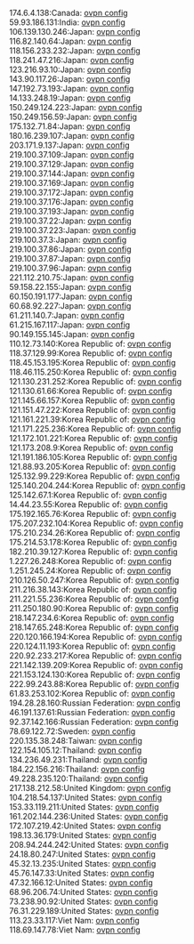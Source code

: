 174.6.4.138:Canada: [ovpn config](vpn/174_6_4_138.ovpn)  
59.93.186.131:India: [ovpn config](vpn/59_93_186_131.ovpn)  
106.139.130.246:Japan: [ovpn config](vpn/106_139_130_246.ovpn)  
116.82.140.64:Japan: [ovpn config](vpn/116_82_140_64.ovpn)  
118.156.233.232:Japan: [ovpn config](vpn/118_156_233_232.ovpn)  
118.241.47.216:Japan: [ovpn config](vpn/118_241_47_216.ovpn)  
123.216.93.10:Japan: [ovpn config](vpn/123_216_93_10.ovpn)  
143.90.117.26:Japan: [ovpn config](vpn/143_90_117_26.ovpn)  
147.192.73.193:Japan: [ovpn config](vpn/147_192_73_193.ovpn)  
14.133.248.19:Japan: [ovpn config](vpn/14_133_248_19.ovpn)  
150.249.124.223:Japan: [ovpn config](vpn/150_249_124_223.ovpn)  
150.249.156.59:Japan: [ovpn config](vpn/150_249_156_59.ovpn)  
175.132.71.84:Japan: [ovpn config](vpn/175_132_71_84.ovpn)  
180.16.239.107:Japan: [ovpn config](vpn/180_16_239_107.ovpn)  
203.171.9.137:Japan: [ovpn config](vpn/203_171_9_137.ovpn)  
219.100.37.109:Japan: [ovpn config](vpn/219_100_37_109.ovpn)  
219.100.37.129:Japan: [ovpn config](vpn/219_100_37_129.ovpn)  
219.100.37.144:Japan: [ovpn config](vpn/219_100_37_144.ovpn)  
219.100.37.169:Japan: [ovpn config](vpn/219_100_37_169.ovpn)  
219.100.37.172:Japan: [ovpn config](vpn/219_100_37_172.ovpn)  
219.100.37.176:Japan: [ovpn config](vpn/219_100_37_176.ovpn)  
219.100.37.193:Japan: [ovpn config](vpn/219_100_37_193.ovpn)  
219.100.37.22:Japan: [ovpn config](vpn/219_100_37_22.ovpn)  
219.100.37.223:Japan: [ovpn config](vpn/219_100_37_223.ovpn)  
219.100.37.3:Japan: [ovpn config](vpn/219_100_37_3.ovpn)  
219.100.37.86:Japan: [ovpn config](vpn/219_100_37_86.ovpn)  
219.100.37.87:Japan: [ovpn config](vpn/219_100_37_87.ovpn)  
219.100.37.96:Japan: [ovpn config](vpn/219_100_37_96.ovpn)  
221.112.210.75:Japan: [ovpn config](vpn/221_112_210_75.ovpn)  
59.158.22.155:Japan: [ovpn config](vpn/59_158_22_155.ovpn)  
60.150.191.177:Japan: [ovpn config](vpn/60_150_191_177.ovpn)  
60.68.92.227:Japan: [ovpn config](vpn/60_68_92_227.ovpn)  
61.211.140.7:Japan: [ovpn config](vpn/61_211_140_7.ovpn)  
61.215.167.117:Japan: [ovpn config](vpn/61_215_167_117.ovpn)  
90.149.155.145:Japan: [ovpn config](vpn/90_149_155_145.ovpn)  
110.12.73.140:Korea Republic of: [ovpn config](vpn/110_12_73_140.ovpn)  
118.37.129.99:Korea Republic of: [ovpn config](vpn/118_37_129_99.ovpn)  
118.45.153.195:Korea Republic of: [ovpn config](vpn/118_45_153_195.ovpn)  
118.46.115.250:Korea Republic of: [ovpn config](vpn/118_46_115_250.ovpn)  
121.130.231.252:Korea Republic of: [ovpn config](vpn/121_130_231_252.ovpn)  
121.130.61.66:Korea Republic of: [ovpn config](vpn/121_130_61_66.ovpn)  
121.145.66.157:Korea Republic of: [ovpn config](vpn/121_145_66_157.ovpn)  
121.151.47.222:Korea Republic of: [ovpn config](vpn/121_151_47_222.ovpn)  
121.161.221.39:Korea Republic of: [ovpn config](vpn/121_161_221_39.ovpn)  
121.171.225.236:Korea Republic of: [ovpn config](vpn/121_171_225_236.ovpn)  
121.172.101.221:Korea Republic of: [ovpn config](vpn/121_172_101_221.ovpn)  
121.173.208.9:Korea Republic of: [ovpn config](vpn/121_173_208_9.ovpn)  
121.191.186.105:Korea Republic of: [ovpn config](vpn/121_191_186_105.ovpn)  
121.88.93.205:Korea Republic of: [ovpn config](vpn/121_88_93_205.ovpn)  
125.132.99.229:Korea Republic of: [ovpn config](vpn/125_132_99_229.ovpn)  
125.140.204.244:Korea Republic of: [ovpn config](vpn/125_140_204_244.ovpn)  
125.142.67.1:Korea Republic of: [ovpn config](vpn/125_142_67_1.ovpn)  
14.44.23.55:Korea Republic of: [ovpn config](vpn/14_44_23_55.ovpn)  
175.192.165.76:Korea Republic of: [ovpn config](vpn/175_192_165_76.ovpn)  
175.207.232.104:Korea Republic of: [ovpn config](vpn/175_207_232_104.ovpn)  
175.210.234.26:Korea Republic of: [ovpn config](vpn/175_210_234_26.ovpn)  
175.214.53.178:Korea Republic of: [ovpn config](vpn/175_214_53_178.ovpn)  
182.210.39.127:Korea Republic of: [ovpn config](vpn/182_210_39_127.ovpn)  
1.227.26.248:Korea Republic of: [ovpn config](vpn/1_227_26_248.ovpn)  
1.251.245.24:Korea Republic of: [ovpn config](vpn/1_251_245_24.ovpn)  
210.126.50.247:Korea Republic of: [ovpn config](vpn/210_126_50_247.ovpn)  
211.216.38.143:Korea Republic of: [ovpn config](vpn/211_216_38_143.ovpn)  
211.221.55.236:Korea Republic of: [ovpn config](vpn/211_221_55_236.ovpn)  
211.250.180.90:Korea Republic of: [ovpn config](vpn/211_250_180_90.ovpn)  
218.147.234.6:Korea Republic of: [ovpn config](vpn/218_147_234_6.ovpn)  
218.147.65.248:Korea Republic of: [ovpn config](vpn/218_147_65_248.ovpn)  
220.120.166.194:Korea Republic of: [ovpn config](vpn/220_120_166_194.ovpn)  
220.124.11.193:Korea Republic of: [ovpn config](vpn/220_124_11_193.ovpn)  
220.92.233.217:Korea Republic of: [ovpn config](vpn/220_92_233_217.ovpn)  
221.142.139.209:Korea Republic of: [ovpn config](vpn/221_142_139_209.ovpn)  
221.153.124.130:Korea Republic of: [ovpn config](vpn/221_153_124_130.ovpn)  
222.99.243.88:Korea Republic of: [ovpn config](vpn/222_99_243_88.ovpn)  
61.83.253.102:Korea Republic of: [ovpn config](vpn/61_83_253_102.ovpn)  
194.28.28.160:Russian Federation: [ovpn config](vpn/194_28_28_160.ovpn)  
46.191.137.61:Russian Federation: [ovpn config](vpn/46_191_137_61.ovpn)  
92.37.142.166:Russian Federation: [ovpn config](vpn/92_37_142_166.ovpn)  
78.69.122.72:Sweden: [ovpn config](vpn/78_69_122_72.ovpn)  
220.135.38.248:Taiwan: [ovpn config](vpn/220_135_38_248.ovpn)  
122.154.105.12:Thailand: [ovpn config](vpn/122_154_105_12.ovpn)  
134.236.49.231:Thailand: [ovpn config](vpn/134_236_49_231.ovpn)  
184.22.156.216:Thailand: [ovpn config](vpn/184_22_156_216.ovpn)  
49.228.235.120:Thailand: [ovpn config](vpn/49_228_235_120.ovpn)  
217.138.212.58:United Kingdom: [ovpn config](vpn/217_138_212_58.ovpn)  
104.218.54.137:United States: [ovpn config](vpn/104_218_54_137.ovpn)  
153.33.119.211:United States: [ovpn config](vpn/153_33_119_211.ovpn)  
161.202.144.236:United States: [ovpn config](vpn/161_202_144_236.ovpn)  
172.107.219.42:United States: [ovpn config](vpn/172_107_219_42.ovpn)  
198.13.36.179:United States: [ovpn config](vpn/198_13_36_179.ovpn)  
208.94.244.242:United States: [ovpn config](vpn/208_94_244_242.ovpn)  
24.18.80.247:United States: [ovpn config](vpn/24_18_80_247.ovpn)  
45.32.13.235:United States: [ovpn config](vpn/45_32_13_235.ovpn)  
45.76.147.33:United States: [ovpn config](vpn/45_76_147_33.ovpn)  
47.32.166.12:United States: [ovpn config](vpn/47_32_166_12.ovpn)  
68.96.206.74:United States: [ovpn config](vpn/68_96_206_74.ovpn)  
73.238.90.92:United States: [ovpn config](vpn/73_238_90_92.ovpn)  
76.31.229.189:United States: [ovpn config](vpn/76_31_229_189.ovpn)  
113.23.33.117:Viet Nam: [ovpn config](vpn/113_23_33_117.ovpn)  
118.69.147.78:Viet Nam: [ovpn config](vpn/118_69_147_78.ovpn)  
